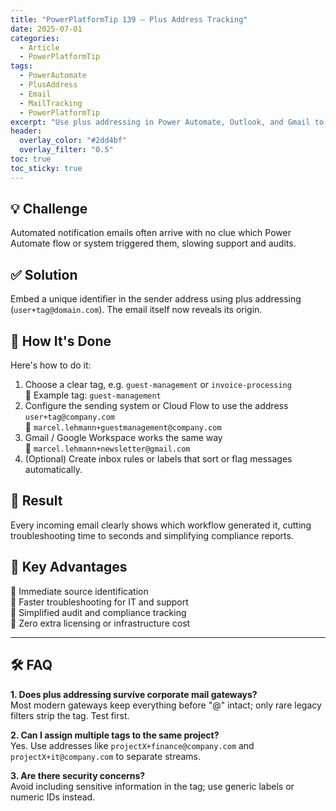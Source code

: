 ```yaml
---
title: "PowerPlatformTip 139 – Plus Address Tracking"
date: 2025-07-01
categories:
  - Article
  - PowerPlatformTip
tags:
  - PowerAutomate
  - PlusAddress
  - Email
  - MailTracking
  - PowerPlatformTip
excerpt: "Use plus addressing in Power Automate, Outlook, and Gmail to tag every automated email with its source for instant traceability."
header:
  overlay_color: "#2dd4bf"
  overlay_filter: "0.5"
toc: true
toc_sticky: true
---
```


## 💡 Challenge
Automated notification emails often arrive with no clue which Power Automate flow or system triggered them, slowing support and audits.

## ✅ Solution
Embed a unique identifier in the sender address using plus addressing (`user+tag@domain.com`). The email itself now reveals its origin.

## 🔧 How It's Done
Here's how to do it:
1. Choose a clear tag, e.g. `guest-management` or `invoice-processing`  
   🔸 Example tag: `guest-management`  
2. Configure the sending system or Cloud Flow to use the address `user+tag@company.com`  
   🔸 `marcel.lehmann+guestmanagement@company.com`  
3. Gmail / Google Workspace works the same way  
   🔸 `marcel.lehmann+newsletter@gmail.com`  
4. (Optional) Create inbox rules or labels that sort or flag messages automatically.

## 🎉 Result
Every incoming email clearly shows which workflow generated it, cutting troubleshooting time to seconds and simplifying compliance reports.

## 🌟 Key Advantages
🔸 Immediate source identification  
🔸 Faster troubleshooting for IT and support  
🔸 Simplified audit and compliance tracking  
🔸 Zero extra licensing or infrastructure cost

---

## 🛠️ FAQ
**1. Does plus addressing survive corporate mail gateways?**  
Most modern gateways keep everything before "@" intact; only rare legacy filters strip the tag. Test first.  

**2. Can I assign multiple tags to the same project?**  
Yes. Use addresses like `projectX+finance@company.com` and `projectX+it@company.com` to separate streams.  

**3. Are there security concerns?**  
Avoid including sensitive information in the tag; use generic labels or numeric IDs instead.
